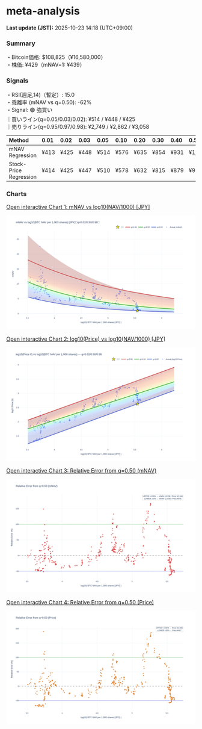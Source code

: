 # meta-analysis


<!--REPORT:START-->
**Last update (JST):** 2025-10-23 14:18 (UTC+09:00)

### Summary
・Bitcoin価格: $108,825（¥16,580,000）  
・株価: ¥429（mNAV=1: ¥439）

### Signals
・RSI(週足,14)（暫定）: 15.0  
・乖離率 (mNAV vs q=0.50): -62%  
・Signal: 🟣 強買い  
｜買いライン(q=0.05/0.03/0.02): ¥514 / ¥448 / ¥425  
｜売りライン(q=0.95/0.97/0.98): ¥2,749 / ¥2,862 / ¥3,058

| Method                 | 0.01   | 0.02   | 0.03   | 0.05   | 0.10   | 0.20   | 0.30   | 0.40   | 0.50   | 0.60   | 0.70   | 0.80   | 0.90   | 0.95   | 0.97   | 0.98   | 0.99   |
|:-----------------------|:-------|:-------|:-------|:-------|:-------|:-------|:-------|:-------|:-------|:-------|:-------|:-------|:-------|:-------|:-------|:-------|:-------|
| mNAV Regression        | ¥413   | ¥425   | ¥448   | ¥514   | ¥576   | ¥635   | ¥854   | ¥931   | ¥1,092 | ¥1,274 | ¥1,407 | ¥1,793 | ¥2,434 | ¥2,749 | ¥2,862 | ¥3,058 | ¥3,063 |
| Stock-Price Regression | ¥414   | ¥425   | ¥447   | ¥510   | ¥578   | ¥632   | ¥815   | ¥879   | ¥974   | ¥1,138 | ¥1,293 | ¥1,727 | ¥2,279 | ¥2,486 | ¥2,535 | ¥2,787 | ¥2,801 |

### Charts
[Open interactive Chart 1: mNAV vs log10(NAV/1000) [JPY]](https://tkzm240.github.io/meta-analysis/fig1.html)

![fig1](assets/fig1.png)

[Open interactive Chart 2: log10(Price) vs log10(NAV/1000) [JPY]](https://tkzm240.github.io/meta-analysis/fig2.html)

![fig2](assets/fig2.png)

[Open interactive Chart 3: Relative Error from q=0.50 (mNAV)](https://tkzm240.github.io/meta-analysis/fig3.html)

![fig3](assets/fig3.png)

[Open interactive Chart 4: Relative Error from q=0.50 (Price)](https://tkzm240.github.io/meta-analysis/fig4.html)

![fig4](assets/fig4.png)
<!--REPORT:END-->
